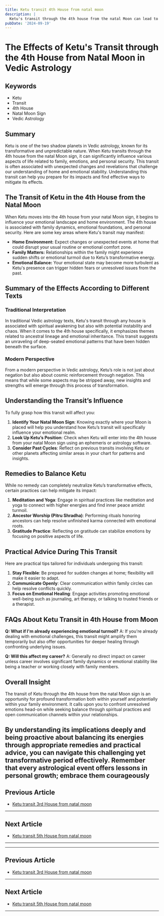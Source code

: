 ```yaml
---
title: Ketu transit 4th House from natal moon
description: |
  Ketu's transit through the 4th house from the natal Moon can lead to financial losses in speculation, health issues, and potential accidents. The individual may lose property and suffer from fear and mental unrest.
pubDate: '2024-09-19'
---
```


# The Effects of Ketu's Transit through the 4th House from Natal Moon in Vedic Astrology

## Keywords
- Ketu
- Transit
- 4th House
- Natal Moon Sign
- Vedic Astrology

## Summary
Ketu is one of the two shadow planets in Vedic astrology, known for its transformative and unpredictable nature. When Ketu transits through the 4th house from the natal Moon sign, it can significantly influence various aspects of life related to family, emotions, and personal security. This transit is often associated with unexpected changes and revelations that challenge our understanding of home and emotional stability. Understanding this transit can help you prepare for its impacts and find effective ways to mitigate its effects.

## The Transit of Ketu in the 4th House from the Natal Moon

When Ketu moves into the 4th house from your natal Moon sign, it begins to influence your emotional landscape and home environment. The 4th house is associated with family dynamics, emotional foundations, and personal security. Here are some key areas where Ketu's transit may manifest:

- **Home Environment:** Expect changes or unexpected events at home that could disrupt your usual routine or emotional comfort zone.
- **Family Matters:** Relationships within the family might experience sudden shifts or emotional turmoil due to Ketu’s transformative energy.
- **Emotional Balance:** Your emotional state may become more turbulent as Ketu's presence can trigger hidden fears or unresolved issues from the past.

## Summary of the Effects According to Different Texts

### Traditional Interpretation
In traditional Vedic astrology texts, Ketu's transit through any house is associated with spiritual awakening but also with potential instability and chaos. When it comes to the 4th house specifically, it emphasizes themes related to ancestral lineage and emotional inheritance. This transit suggests an unraveling of deep-seated emotional patterns that have been hidden beneath the surface.

### Modern Perspective
From a modern perspective in Vedic astrology, Ketu’s role is not just about negation but also about cosmic reinforcement through negation. This means that while some aspects may be stripped away, new insights and strengths will emerge through this process of transformation.

## Understanding the Transit’s Influence

To fully grasp how this transit will affect you:

1. **Identify Your Natal Moon Sign**: Knowing exactly where your Moon is placed will help you understand how Ketu’s transit will specifically influence your emotional realm.
2. **Look Up Ketu’s Position**: Check when Ketu will enter into the 4th house from your natal Moon sign using an ephemeris or astrology software.
3. **Consider Past Cycles**: Reflect on previous transits involving Ketu or other planets affecting similar areas in your chart for patterns and insights.

## Remedies to Balance Ketu

While no remedy can completely neutralize Ketu’s transformative effects, certain practices can help mitigate its impact:

1. **Meditation and Yoga**: Engage in spiritual practices like meditation and yoga to connect with higher energies and find inner peace amidst turmoil.
2. **Ancestor Worship (Pitru Shradha)**: Performing rituals honoring ancestors can help resolve unfinished karma connected with emotional roots.
3. **Gratitude Practice**: Reflecting on gratitude can stabilize emotions by focusing on positive aspects of life.

## Practical Advice During This Transit

Here are practical tips tailored for individuals undergoing this transit:

1. **Stay Flexible**: Be prepared for sudden changes at home; flexibility will make it easier to adapt.
2. **Communicate Openly**: Clear communication within family circles can help resolve conflicts quickly.
3. **Focus on Emotional Healing**: Engage activities promoting emotional well-being such as journaling, art therapy, or talking to trusted friends or a therapist.

## FAQs About Ketu Transit in 4th House from Moon

**Q: What if I'm already experiencing emotional turmoil?**
A: If you're already dealing with emotional challenges, this transit might amplify them temporarily but also offer opportunities for deeper healing through confronting underlying issues.

**Q: Will this affect my career?**
A: Generally no direct impact on career unless career involves significant family dynamics or emotional stability like being a teacher or working closely with family members.

## Overall Insight

The transit of Ketu through the 4th house from the natal Moon sign is an opportunity for profound transformation both within yourself and potentially within your family environment. It calls upon you to confront unresolved emotions head-on while seeking balance through spiritual practices and open communication channels within your relationships.

By understanding its implications deeply and being proactive about balancing its energies through appropriate remedies and practical advice, you can navigate this challenging yet transformative period effectively. Remember that every astrological event offers lessons in personal growth; embrace them courageously
---

## Previous Article
- [Ketu transit 3rd House from natal moon](200903_Ketu_transit_3rd_House_from_natal_moon.md)

---

## Next Article
- [Ketu transit 5th House from natal moon](200905_Ketu_transit_5th_House_from_natal_moon.md)

---
---

## Previous Article
- [Ketu transit 3rd House from natal moon](200903_Ketu_transit_3rd_House_from_natal_moon.md)

---

## Next Article
- [Ketu transit 5th House from natal moon](200905_Ketu_transit_5th_House_from_natal_moon.md)

---
